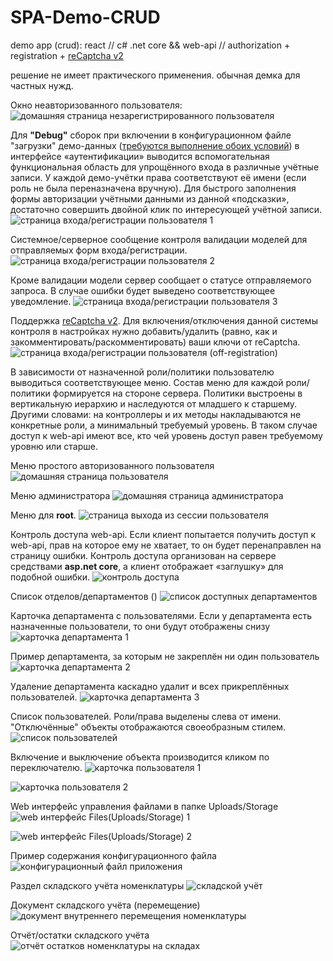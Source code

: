 # SPA-Demo-CRUD
demo app (crud): react // c# .net core && web-api // authorization + registration + [reCaptcha v2](https://github.com/badhitman/reCaptcha)

решение не имеет практического применения. обычная демка для частных нужд.

Окно неавторизованного пользователя:
![домашняя страница незарегистрированного пользователя](./screenshots/home-page-guest.jpg)

Для **"Debug"** сборок при включении в конфигурационном файле "загрузки" демо-данных ([требуются выполнение обоих условий](https://github.com/badhitman/SPA-Demo-CRUD/blob/0ac2675fdf4d49499b6e8958ddf92074a2d819e1/Controllers/AuthorizationController.cs#L272)) в интерфейсе «аутентификации» выводится вспомогательная функциональная область для упрощённого входа в различные учётные записи. У каждой демо-учётки права соответствуют её имени (если роль не была переназначена вручную).
Для быстрого заполнения формы авторизации учётными данными из данной «подсказки», достаточно совершить двойной клик по интересующей учётной записи.
![страница входа/регистрации пользователя 1](./screenshots/log-in.jpg)

Системное/серверное сообщение контроля валидации моделей для отправляемых форм входа/регистрации.
![страница входа/регистрации пользователя 2](./screenshots/log-in-2.jpg)

Кроме валидации модели сервер сообщает о статусе отправляемого запроса. В случае ошибки будет выведено соответствующее уведомление.
![страница входа/регистрации пользователя 3](./screenshots/log-in-3.jpg)

Поддержка [reCaptcha v2](https://github.com/badhitman/reCaptcha). Для включения/отключения данной системы контроля в настройках нужно добавить/удалить (равно, как и закомментировать/раскомментировать) ваши ключи от reCaptcha.
![страница входа/регистрации пользователя (off-registration)](./screenshots/log-in-off-registration.jpg)

В зависимости от назначенной роли/политики пользователю выводиться соответствующее меню. Состав меню для каждой роли/политики формируется на стороне сервера. Политики выстроены в вертикальную иерархию и наследуются от младшего к старшему.
Другими словами: на контроллеры и их методы накладываются не конкретные роли, а минимальный требуемый уровень.
В таком случае доступ к web-api имеют все, кто чей уровень доступ равен требуемому уровню или старше.

Меню простого авторизованного пользователя
![домашняя страница пользователя](./screenshots/menu-user.jpg)

Меню администратора
![домашняя страница администратора](./screenshots/menu-admin.jpg)

Меню для **root**.
![страница выхода из сессии пользователя](./screenshots/log-out.jpg)

Контроль доступа web-api. Если клиент попытается получить доступ к web-api, прав на которое ему не хватает, то он будет перенаправлен на страницу ошибки.
Контроль доступа организован на сервере средствами **asp.net core**, а клиент отображает «заглушку» для подобной ошибки.
![контроль доступа](./screenshots/access-denied.jpg)

Список отделов/департаментов ()
![список доступных департаментов](./screenshots/departments-list.jpg)

Карточка департамента с пользователями. Если у департамента есть назначенные пользователи, то они будут отображены снизу
![карточка департамента 1](./screenshots/departments-card.jpg)

Пример департамента, за которым не закреплён ни один пользователь
![карточка департамента 2](./screenshots/departments-card-empty.jpg)

Удаление департамента каскадно удалит и всех прикреплённых пользователей.
![карточка департамента 3](./screenshots/departments-delete.jpg)

Список пользователей. Роли/права выделены слева от имени. "Отключённые" объекты отображаются своеобразным стилем.
![список пользователей](./screenshots/user-list.jpg)

Включение и выключение объекта производится кликом по переключателю.
![карточка пользователя 1](./screenshots/user-card.jpg)

![карточка пользователя 2](./screenshots/user-delete.jpg)

Web интерфейс управления файлами в папке Uploads/Storage
![web интерфейс Files(Uploads/Storage) 1](./screenshots/files-tiles.jpg)

![web интерфейс Files(Uploads/Storage) 2](./screenshots/files-table.jpg)

Пример содержания конфигурационного файла
![конфигурационный файл приложения](./screenshots/appsettings.json.jpg)

Раздел складского учёта номенклатуры
![складской учёт](./screenshots/warehouse-gate.jpg)

Документ складского учёта (перемещение)
![документ внутреннего перемещения номенклатуры](./screenshots/warehouse-doc.jpg)

Отчёт/остатки складского учёта
![отчёт остатков номенклатуры на складах](./screenshots/warehouse-report.jpg)